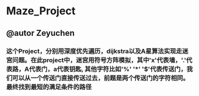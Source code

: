 Maze_Project
==========
@autor Zeyuchen
---------
### 这个Project，分别用深度优先遍历，dijkstra以及A星算法实现走迷宫问题。在此project中，迷宫用符号方阵模拟，其中'x'代表墙，'.'代表路，A代表门，a代表钥匙, 其他字符比如'%' '*' '$'代表传送门，我们可以从一个传送门直接传送过去，前题是两个传送门的字符相同。最终找到最短的满足条件的路径
